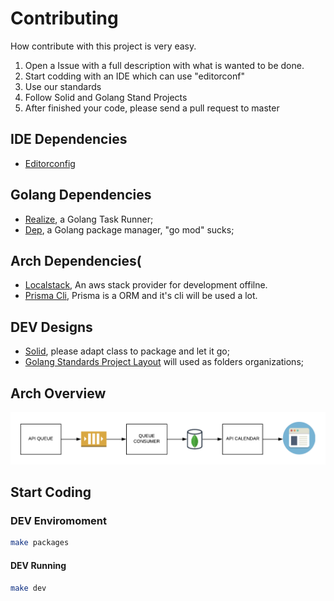 # Contributing

How contribute with this project is very easy.

1. Open a Issue with a full description with what is wanted to be done.
2. Start codding with an IDE which can use "editorconf"
3. Use our standards
4. Follow Solid and Golang Stand Projects
5. After finished your code, please send a pull request to master

## IDE Dependencies

* [Editorconfig](https://editorconfig.org/)

## Golang Dependencies

* [Realize](https://github.com/oxequa/realize), a Golang Task Runner;
* [Dep](https://golang.github.io/dep/), a Golang package manager, "go mod" sucks;

## Arch Dependencies(

* [Localstack](https://github.com/localstack/localstack), An aws stack provider for development offilne.
* [Prisma Cli](https://www.prisma.io), Prisma is a ORM and it's cli will be used a lot.

## DEV Designs

* [Solid](https://scotch.io/bar-talk/s-o-l-i-d-the-first-five-principles-of-object-oriented-design), please adapt class to package and let it go;
* [Golang Standards Project Layout](https://github.com/golang-standards/project-layout) will used as folders organizations;

## Arch Overview

![Arch](images/arch.png)

## Start Coding

### DEV Enviromoment

```sh
make packages
```

#### DEV Running

```sh
make dev
```
